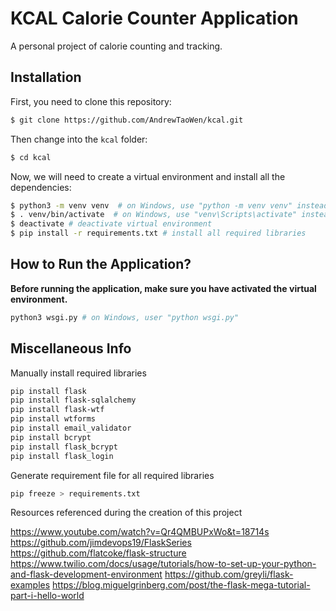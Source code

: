 # KCAL Calorie Counter Application

A personal project of calorie counting and tracking. 

## Installation

First, you need to clone this repository:

```bash
$ git clone https://github.com/AndrewTaoWen/kcal.git
```

Then change into the `kcal` folder:

```bash
$ cd kcal
```

Now, we will need to create a virtual environment and install all the dependencies:

```bash
$ python3 -m venv venv  # on Windows, use "python -m venv venv" instead
$ . venv/bin/activate  # on Windows, use "venv\Scripts\activate" instead
$ deactivate # deactivate virtual environment
$ pip install -r requirements.txt # install all required libraries
```
## How to Run the Application?

**Before running the application, make sure you have activated the virtual environment.**

```bash
python3 wsgi.py # on Windows, user "python wsgi.py"
```

## Miscellaneous Info

Manually install required libraries

```bash
pip install flask
pip install flask-sqlalchemy
pip install flask-wtf
pip install wtforms
pip install email_validator
pip install bcrypt
pip install flask_bcrypt
pip install flask_login
```

Generate requirement file for all required libraries
```bash
pip freeze > requirements.txt
```

Resources referenced during the creation of this project

https://www.youtube.com/watch?v=Qr4QMBUPxWo&t=18714s
https://github.com/jimdevops19/FlaskSeries
https://github.com/flatcoke/flask-structure
https://www.twilio.com/docs/usage/tutorials/how-to-set-up-your-python-and-flask-development-environment
https://github.com/greyli/flask-examples
https://blog.miguelgrinberg.com/post/the-flask-mega-tutorial-part-i-hello-world

